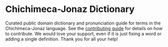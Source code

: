 
# Chichimeca-Jonaz Dictionary

Curated public domain dictionary and pronunciation guide for terms in the Chichimeca-Jonaz language. See the [contributing guide](https://github.com/drumworkteam/term/blob/make/.github/contributing.md) for details on how to contribute. We would love your support, even if it is just fixing a word or adding a single definition. Thank you for all your help!